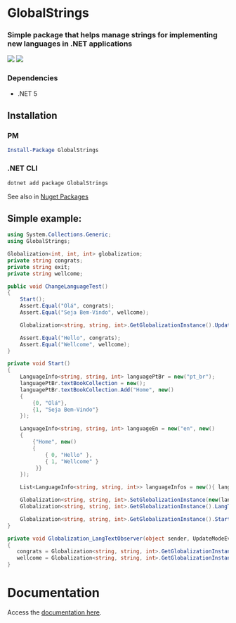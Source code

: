 # GlobalStrings
### Simple package that helps manage strings for implementing new languages in .NET applications

![](https://img.shields.io/nuget/v/GlobalStrings)
![](https://img.shields.io/nuget/dt/GlobalStrings)

### Dependencies
- .NET 5

## Installation
### PM
```powershell
Install-Package GlobalStrings
```
### .NET CLI
```powershell
dotnet add package GlobalStrings
```
See also in [Nuget Packages](https://www.nuget.org/packages/GlobalStrings)

## Simple example:
```csharp
using System.Collections.Generic;
using GlobalStrings;

Globalization<int, int, int> globalization;
private string congrats;
private string exit;
private string wellcome;

public void ChangeLanguageTest()
{
    Start();
    Assert.Equal("Olá", congrats);
    Assert.Equal("Seja Bem-Vindo", wellcome);

    Globalization<string, string, int>.GetGlobalizationInstance().UpdateLang("en");

    Assert.Equal("Hello", congrats);
    Assert.Equal("Wellcome", wellcome);
}

private void Start()
{
    LanguageInfo<string, string, int> languagePtBr = new("pt_br");
    languagePtBr.textBookCollection = new();
    languagePtBr.textBookCollection.Add("Home", new()
    {
        {0, "Olá"},
        {1, "Seja Bem-Vindo"}
    });

    LanguageInfo<string, string, int> languageEn = new("en", new()
    {
        {"Home", new()
        {
            { 0, "Hello" },
            { 1, "Wellcome" }
         }}
    });

    List<LanguageInfo<string, string, int>> languageInfos = new(){ languagePtBr, languageEn };;

    Globalization<string, string, int>.SetGlobalizationInstance(new(languageInfos, "pt_br"));
    Globalization<string, string, int>.GetGlobalizationInstance().LangTextObserver += Globalization_LangTextObserver;

    Globalization<string, string, int>.GetGlobalizationInstance().StartGlobalization();
}

private void Globalization_LangTextObserver(object sender, UpdateModeEventArgs updateModeEventArgs)
{
   congrats = Globalization<string, string, int>.GetGlobalizationInstance().SetText("Home", 0);
   wellcome = Globalization<string, string, int>.GetGlobalizationInstance().SetText("Home", 1);
}
```

# Documentation
Access the [documentation here](https://github.com/LuanRoger/GlobalStrings/wiki).

